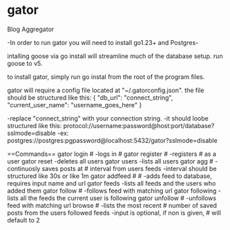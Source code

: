 # gator
Blog Aggregator

-In order to run gator you will need to install go1.23+ and Postgres-

intalling goose via go install will streamline much of the database setup.
run goose to v5.

to install gator, simply run go instal from the root of the program files.

gator will require a config file located at "~/.gatorconfig.json".
the file should be structured like this:
{
  "db_url": "connect_string",
  "current_user_name": "username_goes_here"
}

-replace "connect_string" with your connection string.
-it should loobe structured like this: protocol://username:password@host:port/database?sslmode=disable
-ex: postgres://postgres:pgpassword@localhost:5432/gator?sslmode=disable

==Commands==
gator login #
    -logs in #
gator register #
    -registers # as a user
gator reset
    -deletes all users
gator users
    -lists all users
gator agg #
    -continuosly saves posts at # interval from users feeds
    -interval should be structured like 30s or like 1m
gator addfeed # #
    -adds feed to database, requires input name and url
gator  feeds
    -lists all feeds and the users who added them
gator follow #
    -follows feed with matching url
gator following
    -lists all the feeds the current user is following
gator unfollow #
    -unfollows feed with matching url
browse #
    -lists the most recent # number of saved posts from the users followed feeds
    -input is optional, if non is given, # will default to 2